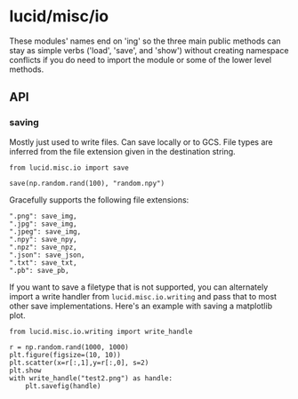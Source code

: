 # lucid/misc/io

These modules' names end on 'ing' so the three main public methods can stay as
simple verbs ('load', 'save', and 'show') without creating namespace conflicts
if you do need to import the module or some of the lower level methods.

## API

### saving

Mostly just used to write files. Can save locally or to GCS. File types are inferred from the file extension given in the destination string.

```
from lucid.misc.io import save

save(np.random.rand(100), "random.npy")
```

Gracefully supports the following file extensions: 

```
".png": save_img,
".jpg": save_img,
".jpeg": save_img,
".npy": save_npy,
".npz": save_npz,
".json": save_json,
".txt": save_txt,
".pb": save_pb,
```

If you want to save a filetype that is not supported, you can alternately import a write handler from `lucid.misc.io.writing` and pass that to most other save implementations. Here's an example with saving a matplotlib plot.

```
from lucid.misc.io.writing import write_handle

r = np.random.rand(1000, 1000)
plt.figure(figsize=(10, 10))
plt.scatter(x=r[:,1],y=r[:,0], s=2)
plt.show
with write_handle("test2.png") as handle:
    plt.savefig(handle)

```
